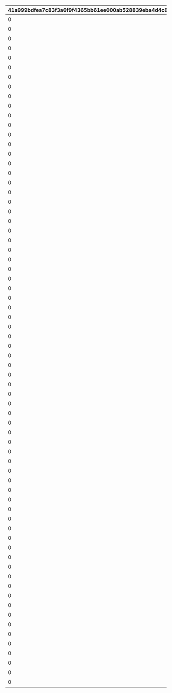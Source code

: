 |41a999bdfea7c83f3a6f9f4365bb61ee000ab528839eba4d4c8d7f149349e607|54b1af836ccb6a4cad5910f2a58035135651a7f7849c774e5f929169b4c37e3a|f769a5826f0a1b1e354ebb5d626321f3957ef5ed9fa931802e3762cf7b675835|708872a98667c9d49b093210288b39bd6e9b81f08d463f90456be9804d0e67e7|427f8b6bc7637859e435db8a6f6f6a200ec7dee57b0af0706a612ab257fd6289|5c9fcb124b4f7541ea40a6da722559598a2358b1167c601eaed1723dea62239e|3b5dc9d9e750d17e152ced8618cb3fd21b985adc723428142b9759f1159908cc|cfb97c7b00a49afa7477a98a45a030b1ed8c8860eee2bb4f835f556d42d65442|d96bb0fe003ae84423f05cfa3c23adb21d6df90b10d9e22b239453663fb6cfdc|a088bf45941a1653b09d392a9c32ad7d34e38ea0b75893f6802c67248fbbf41b|2516e6cf9d743e45390ff8aa999bab758ae5b77c45d5177be9f4808e09d8e59c|6ca401c499f558d39736b32e6db9cfb232dd1cc303452b1faa7134a2a7acabb5|ee5bc67799aa597ec87a2d6fa51580693316dac269f13de2409460515cc22951|c58aee47d56bc545a8efd6defe2e47b188147b6f2ffb7eaafd10b544fe125edd|56955c788981e62080a2f2308dec5487f9b7d6a1d2145caa5f79b8f899f3fafd|
| --- | --- | --- | --- | --- | --- | --- | --- | --- | --- | --- | --- | --- | --- | --- |
|0|32001|3200101|2015/04/01 15:00:00|1|スペシャルダンジョンを1回登頂しよう|0|32001001|1|1st Round Clear！|0|603|1004110|80001|2030/04/01 14:59:59|
|0|32001|3200102|2015/04/01 15:00:00|1|スペシャルダンジョンを2回登頂しよう|0|32001002|2|2nd Round Clear！|0|603|1004110|80001|2030/04/01 14:59:59|
|0|32001|3200103|2015/04/01 15:00:00|1|スペシャルダンジョンを3回登頂しよう|0|32001003|3|3rd Round Clear！|0|603|1004110|80001|2030/04/01 14:59:59|
|0|32001|3200104|2015/04/01 15:00:00|1|スペシャルダンジョンを4回登頂しよう|0|32001004|4|4th Round Clear！|0|603|1004110|80001|2030/04/01 14:59:59|
|0|32001|3200105|2015/04/01 15:00:00|1|スペシャルダンジョンを5回登頂しよう|0|32001005|5|CONQUEST！|0|603|1004110|80001|2030/04/01 14:59:59|
|0|32002|3200201|2015/04/01 15:00:00|1|スペシャルダンジョンを1回登頂しよう|0|32001001|1|1st Round Clear！|0|603|1004110|80001|2030/04/01 14:59:59|
|0|32002|3200202|2015/04/01 15:00:00|1|スペシャルダンジョンを2回登頂しよう|0|32001002|2|2nd Round Clear！|0|603|1004110|80001|2030/04/01 14:59:59|
|0|32002|3200203|2015/04/01 15:00:00|1|スペシャルダンジョンを3回登頂しよう|0|32001003|3|3rd Round Clear！|0|603|1004110|80001|2030/04/01 14:59:59|
|0|32002|3200204|2015/04/01 15:00:00|1|スペシャルダンジョンを4回登頂しよう|0|32001004|4|4th Round Clear！|0|603|1004110|80001|2030/04/01 14:59:59|
|0|32002|3200205|2015/04/01 15:00:00|1|スペシャルダンジョンを5回登頂しよう|0|32001005|5|CONQUEST！|0|603|1004110|80001|2030/04/01 14:59:59|
|0|32003|3200301|2015/04/01 15:00:00|1|スペシャルダンジョンを1回登頂しよう|0|32001001|1|1st Round Clear！|0|603|1004110|80001|2030/04/01 14:59:59|
|0|32003|3200302|2015/04/01 15:00:00|1|スペシャルダンジョンを2回登頂しよう|0|32001002|2|2nd Round Clear！|0|603|1004110|80001|2030/04/01 14:59:59|
|0|32003|3200303|2015/04/01 15:00:00|1|スペシャルダンジョンを3回登頂しよう|0|32001003|3|3rd Round Clear！|0|603|1004110|80001|2030/04/01 14:59:59|
|0|32003|3200304|2015/04/01 15:00:00|1|スペシャルダンジョンを4回登頂しよう|0|32001004|4|4th Round Clear！|0|603|1004110|80001|2030/04/01 14:59:59|
|0|32003|3200305|2015/04/01 15:00:00|1|スペシャルダンジョンを5回登頂しよう|0|32001005|5|CONQUEST！|0|603|1004110|80001|2030/04/01 14:59:59|
|0|32004|3200401|2015/04/01 15:00:00|1|スペシャルダンジョンを1回登頂しよう|0|32001001|1|1st Round Clear！|0|603|1004110|80001|2030/04/01 14:59:59|
|0|32004|3200402|2015/04/01 15:00:00|1|スペシャルダンジョンを2回登頂しよう|0|32001002|2|2nd Round Clear！|0|603|1004110|80001|2030/04/01 14:59:59|
|0|32004|3200403|2015/04/01 15:00:00|1|スペシャルダンジョンを3回登頂しよう|0|32001003|3|3rd Round Clear！|0|603|1004110|80001|2030/04/01 14:59:59|
|0|32004|3200404|2015/04/01 15:00:00|1|スペシャルダンジョンを4回登頂しよう|0|32001004|4|4th Round Clear！|0|603|1004110|80001|2030/04/01 14:59:59|
|0|32004|3200405|2015/04/01 15:00:00|1|スペシャルダンジョンを5回登頂しよう|0|32001005|5|CONQUEST！|0|603|1004110|80001|2030/04/01 14:59:59|
|0|32005|3200501|2015/04/01 15:00:00|1|スペシャルダンジョンを1回登頂しよう|0|32001001|1|1st Round Clear！|0|603|1004110|80001|2030/04/01 14:59:59|
|0|32005|3200502|2015/04/01 15:00:00|1|スペシャルダンジョンを2回登頂しよう|0|32001002|2|2nd Round Clear！|0|603|1004110|80001|2030/04/01 14:59:59|
|0|32005|3200503|2015/04/01 15:00:00|1|スペシャルダンジョンを3回登頂しよう|0|32001003|3|3rd Round Clear！|0|603|1004110|80001|2030/04/01 14:59:59|
|0|32005|3200504|2015/04/01 15:00:00|1|スペシャルダンジョンを4回登頂しよう|0|32001004|4|4th Round Clear！|0|603|1004110|80001|2030/04/01 14:59:59|
|0|32005|3200505|2015/04/01 15:00:00|1|スペシャルダンジョンを5回登頂しよう|0|32001005|5|CONQUEST！|0|603|1004110|80001|2030/04/01 14:59:59|
|0|32006|3200601|2015/04/01 15:00:00|1|スペシャルダンジョンを1回登頂しよう|0|32001001|1|1st Round Clear！|0|603|1004110|80001|2030/04/01 14:59:59|
|0|32006|3200602|2015/04/01 15:00:00|1|スペシャルダンジョンを2回登頂しよう|0|32001002|2|2nd Round Clear！|0|603|1004110|80001|2030/04/01 14:59:59|
|0|32006|3200603|2015/04/01 15:00:00|1|スペシャルダンジョンを3回登頂しよう|0|32001003|3|3rd Round Clear！|0|603|1004110|80001|2030/04/01 14:59:59|
|0|32006|3200604|2015/04/01 15:00:00|1|スペシャルダンジョンを4回登頂しよう|0|32001004|4|4th Round Clear！|0|603|1004110|80001|2030/04/01 14:59:59|
|0|32006|3200605|2015/04/01 15:00:00|1|スペシャルダンジョンを5回登頂しよう|0|32001005|5|CONQUEST！|0|603|1004110|80001|2030/04/01 14:59:59|
|0|32007|3200701|2015/04/01 15:00:00|1|スペシャルダンジョンを1回登頂しよう|0|32001001|1|1st Round Clear！|0|603|1004110|80001|2030/04/01 14:59:59|
|0|32007|3200702|2015/04/01 15:00:00|1|スペシャルダンジョンを2回登頂しよう|0|32001002|2|2nd Round Clear！|0|603|1004110|80001|2030/04/01 14:59:59|
|0|32007|3200703|2015/04/01 15:00:00|1|スペシャルダンジョンを3回登頂しよう|0|32001003|3|3rd Round Clear！|0|603|1004110|80001|2030/04/01 14:59:59|
|0|32007|3200704|2015/04/01 15:00:00|1|スペシャルダンジョンを4回登頂しよう|0|32001004|4|4th Round Clear！|0|603|1004110|80001|2030/04/01 14:59:59|
|0|32007|3200705|2015/04/01 15:00:00|1|スペシャルダンジョンを5回登頂しよう|0|32001005|5|CONQUEST！|0|603|1004110|80001|2030/04/01 14:59:59|
|0|32008|3200801|2015/04/01 15:00:00|1|スペシャルダンジョンを1回登頂しよう|0|32001001|1|1st Round Clear！|0|603|1004110|80001|2030/04/01 14:59:59|
|0|32008|3200802|2015/04/01 15:00:00|1|スペシャルダンジョンを2回登頂しよう|0|32001002|2|2nd Round Clear！|0|603|1004110|80001|2030/04/01 14:59:59|
|0|32008|3200803|2015/04/01 15:00:00|1|スペシャルダンジョンを3回登頂しよう|0|32001003|3|3rd Round Clear！|0|603|1004110|80001|2030/04/01 14:59:59|
|0|32008|3200804|2015/04/01 15:00:00|1|スペシャルダンジョンを4回登頂しよう|0|32001004|4|4th Round Clear！|0|603|1004110|80001|2030/04/01 14:59:59|
|0|32008|3200805|2015/04/01 15:00:00|1|スペシャルダンジョンを5回登頂しよう|0|32001005|5|CONQUEST！|0|603|1004110|80001|2030/04/01 14:59:59|
|0|32009|3200901|2015/04/01 15:00:00|1|スペシャルダンジョンを1回登頂しよう|0|32001001|1|1st Round Clear！|0|603|1004110|80001|2030/04/01 14:59:59|
|0|32009|3200902|2015/04/01 15:00:00|1|スペシャルダンジョンを2回登頂しよう|0|32001002|2|2nd Round Clear！|0|603|1004110|80001|2030/04/01 14:59:59|
|0|32009|3200903|2015/04/01 15:00:00|1|スペシャルダンジョンを3回登頂しよう|0|32001003|3|3rd Round Clear！|0|603|1004110|80001|2030/04/01 14:59:59|
|0|32009|3200904|2015/04/01 15:00:00|1|スペシャルダンジョンを4回登頂しよう|0|32001004|4|4th Round Clear！|0|603|1004110|80001|2030/04/01 14:59:59|
|0|32009|3200905|2015/04/01 15:00:00|1|スペシャルダンジョンを5回登頂しよう|0|32001005|5|CONQUEST！|0|603|1004110|80001|2030/04/01 14:59:59|
|0|32010|3201001|2015/04/01 15:00:00|1|スペシャルダンジョンを1回登頂しよう|0|32001001|1|1st Round Clear！|0|603|1004110|80001|2030/04/01 14:59:59|
|0|32010|3201002|2015/04/01 15:00:00|1|スペシャルダンジョンを2回登頂しよう|0|32001002|2|2nd Round Clear！|0|603|1004110|80001|2030/04/01 14:59:59|
|0|32010|3201003|2015/04/01 15:00:00|1|スペシャルダンジョンを3回登頂しよう|0|32001003|3|3rd Round Clear！|0|603|1004110|80001|2030/04/01 14:59:59|
|0|32010|3201004|2015/04/01 15:00:00|1|スペシャルダンジョンを4回登頂しよう|0|32001004|4|4th Round Clear！|0|603|1004110|80001|2030/04/01 14:59:59|
|0|32010|3201005|2015/04/01 15:00:00|1|スペシャルダンジョンを5回登頂しよう|0|32001005|5|CONQUEST！|0|603|1004110|80001|2030/04/01 14:59:59|
|0|32011|3201101|2015/04/01 15:00:00|1|スペシャルダンジョンを1回登頂しよう|0|32001001|1|1st Round Clear！|0|603|1004110|80001|2030/04/01 14:59:59|
|0|32011|3201102|2015/04/01 15:00:00|1|スペシャルダンジョンを2回登頂しよう|0|32001002|2|2nd Round Clear！|0|603|1004110|80001|2030/04/01 14:59:59|
|0|32011|3201103|2015/04/01 15:00:00|1|スペシャルダンジョンを3回登頂しよう|0|32001003|3|3rd Round Clear！|0|603|1004110|80001|2030/04/01 14:59:59|
|0|32011|3201104|2015/04/01 15:00:00|1|スペシャルダンジョンを4回登頂しよう|0|32001004|4|4th Round Clear！|0|603|1004110|80001|2030/04/01 14:59:59|
|0|32011|3201105|2015/04/01 15:00:00|1|スペシャルダンジョンを5回登頂しよう|0|32001005|5|CONQUEST！|0|603|1004110|80001|2030/04/01 14:59:59|
|0|32012|3201201|2015/04/01 15:00:00|1|スペシャルダンジョンを1回登頂しよう|0|32001001|1|1st Round Clear！|0|603|1004110|80001|2030/04/01 14:59:59|
|0|32012|3201202|2015/04/01 15:00:00|1|スペシャルダンジョンを2回登頂しよう|0|32001002|2|2nd Round Clear！|0|603|1004110|80001|2030/04/01 14:59:59|
|0|32012|3201203|2015/04/01 15:00:00|1|スペシャルダンジョンを3回登頂しよう|0|32001003|3|3rd Round Clear！|0|603|1004110|80001|2030/04/01 14:59:59|
|0|32012|3201204|2015/04/01 15:00:00|1|スペシャルダンジョンを4回登頂しよう|0|32001004|4|4th Round Clear！|0|603|1004110|80001|2030/04/01 14:59:59|
|0|32012|3201205|2015/04/01 15:00:00|1|スペシャルダンジョンを5回登頂しよう|0|32001005|5|CONQUEST！|0|603|1004110|80001|2030/04/01 14:59:59|
|0|32013|3201301|2015/04/01 15:00:00|1|スペシャルダンジョンを1回登頂しよう|0|32001001|1|1st Round Clear！|0|603|1004110|80001|2030/04/01 14:59:59|
|0|32013|3201302|2015/04/01 15:00:00|1|スペシャルダンジョンを2回登頂しよう|0|32001002|2|2nd Round Clear！|0|603|1004110|80001|2030/04/01 14:59:59|
|0|32013|3201303|2015/04/01 15:00:00|1|スペシャルダンジョンを3回登頂しよう|0|32001003|3|3rd Round Clear！|0|603|1004110|80001|2030/04/01 14:59:59|
|0|32013|3201304|2015/04/01 15:00:00|1|スペシャルダンジョンを4回登頂しよう|0|32001004|4|4th Round Clear！|0|603|1004110|80001|2030/04/01 14:59:59|
|0|32013|3201305|2015/04/01 15:00:00|1|スペシャルダンジョンを5回登頂しよう|0|32001005|5|CONQUEST！|0|603|1004110|80001|2030/04/01 14:59:59|
|0|32014|3201401|2015/04/01 15:00:00|1|スペシャルダンジョンを1回登頂しよう|0|32001001|1|1st Round Clear！|0|603|1004110|80001|2030/04/01 14:59:59|
|0|32014|3201402|2015/04/01 15:00:00|1|スペシャルダンジョンを2回登頂しよう|0|32001002|2|2nd Round Clear！|0|603|1004110|80001|2030/04/01 14:59:59|
|0|32014|3201403|2015/04/01 15:00:00|1|スペシャルダンジョンを3回登頂しよう|0|32001003|3|3rd Round Clear！|0|603|1004110|80001|2030/04/01 14:59:59|
|0|32014|3201404|2015/04/01 15:00:00|1|スペシャルダンジョンを4回登頂しよう|0|32001004|4|4th Round Clear！|0|603|1004110|80001|2030/04/01 14:59:59|
|0|32014|3201405|2015/04/01 15:00:00|1|スペシャルダンジョンを5回登頂しよう|0|32001005|5|CONQUEST！|0|603|1004110|80001|2030/04/01 14:59:59|